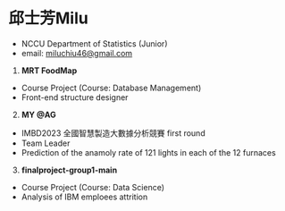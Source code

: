 # 邱士芳Milu
- NCCU Department of Statistics (Junior)
- email: miluchiu46@gmail.com


1. **MRT FoodMap**
- Course Project (Course: Database Management)
- Front-end structure designer

2. **MY @AG**
- IMBD2023    全國智慧製造大數據分析競賽 first round
- Team Leader
- Prediction of the anamoly rate of 121 lights in each of the 12 furnaces

3. **finalproject-group1-main**
- Course Project (Course: Data Science)
- Analysis of IBM emploees attrition
